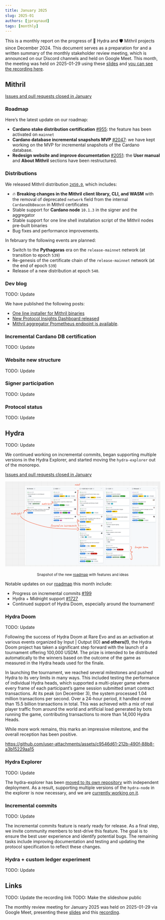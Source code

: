 ```yaml
---
title: January 2025
slug: 2025-01
authors: [jpraynaud]
tags: [monthly]
---
```


This is a monthly report on the progress of 🐲 Hydra and 🛡 Mithril projects since December 2024. This document serves as a preparation for and a written summary of the monthly stakeholder review meeting, which is announced on our Discord channels and held on Google Meet. This month, the meeting was held on 2025-01-29 using these [slides][slides] and [you can see the recording here][recording].

## Mithril

[Issues and pull requests closed in January](https://github.com/input-output-hk/mithril/issues?q=is%3Aclosed+sort%3Aupdated-desc+closed%3A2025-01-01..2025-01-31)

### Roadmap

Here’s the latest update on our roadmap:

- **Cardano stake distribution certification** [#955](https://github.com/input-output-hk/mithril/issues/955): the feature has been activated on `mainnet`
- **Cardano database incremental snapshots MVP** [#2047](https://github.com/input-output-hk/mithril/issues/2047): we have kept working on the MVP for incremental snapshots of the Cardano database.
- **Redesign website and improve documentation** [#2051](https://github.com/input-output-hk/mithril/issues/2051): the **User manual** and **About Mithril** sections have been restructured.

### Distributions

We released Mithril distribution [`2450.0`](https://github.com/input-output-hk/mithril/releases/tag/2450.0), which includes:

- 🔥 **Breaking changes in the Mithril client library, CLI, and WASM** with the removal of deprecated `network` field from the internal `CardanoDbBeacon` in Mithril certificates
- Stable support for **Cardano node** `10.1.3` in the signer and the aggregator
- Stable support for one line shell installation script of the Mithril nodes pre-built binaries
- Bug fixes and performance improvements.

In february the following events are planned:

- Switch to the **Pythagoras** era on the `release-mainnet` network (at transition to epoch `539`)
- Re-genesis of the certificate chain of the `release-mainnet` network (at the end of epoch `539`)
- Release of a new distribution at epoch `540`.

### Dev blog

TODO: Update

We have published the following posts:

- [One line installer for Mithril binaries](https://mithril.network/doc/dev-blog/2024/11/25/one-line-binaries-installer)
- [New Protocol Insights Dashboard released](https://mithril.network/doc/dev-blog/2024/11/18/new-protocol-insights-dashboard)
- [Mithril aggregator Prometheus endpoint is available](https://mithril.network/doc/dev-blog/2024/11/07/mithril-aggregator-prometheus-endpoint).

### Incremental Cardano DB certification

TODO: Update

### Website new structure

TODO: Update

### Signer participation

TODO: Update

### Protocol status

TODO: Update

## Hydra

TODO: Update

We continued working on incremental commits, began supporting multiple versions in the Hydra Explorer, and started moving the `hydra-explorer` out of the monorepo.

[Issues and pull requests closed in January](https://github.com/cardano-scaling/hydra/issues?q=is%3Aclosed+sort%3Aupdated-desc+closed%3A2025-01-01..2025-01-31)

![The roadmap with features and ideas](./img/2024-11-hydra-roadmap.png)
<small><center>Snapshot of the new [roadmap](https://github.com/orgs/cardano-scaling/projects/7/views/1) with features and ideas</center></small>

Notable updates on our [roadmap](https://github.com/orgs/cardano-scaling/projects/7/views/1) this month include:

- Progress on incremental commits [#199](https://github.com/cardano-scaling/hydra/issues/199)
- Hydra + Midnight support [#1727](https://github.com/cardano-scaling/hydra/issues/1727)
- Continued support of Hydra Doom, especially around the tournament!

### Hydra Doom

TODO: Update

Following the success of Hydra Doom at Rare Evo and as an activation at various events organized by Input | Output (IO) **and others(!)**, the Hydra Doom project has taken a significant step forward with the launch of a tournament offering 100,000 USDM. The prize is intended to be distributed automatically to the winners based on the outcome of the game as measured in the Hydra heads used for the finale.

In launching the tournament, we reached several milestones and pushed Hydra to its very limits in many ways. This included testing the performance of individual Hydra heads, which supported a multi-player game where every frame of each participant’s game session submitted smart contract transactions. At its peak (on December 3), the system processed 1.04 million transactions per second. Over a 24-hour period, it handled more than 15.5 billion transactions in total. This was achieved with a mix of real player traffic from around the world and artificial load generated by bots running the game, contributing transactions to more than 14,000 Hydra Heads.

While more work remains, this marks an impressive milestone, and the overall reception has been positive.

https://github.com/user-attachments/assets/c9546d61-212b-490f-88b8-a3b15229aa15

### Hydra Explorer

TODO: Update

The hydra-explorer has been [moved to its own repository](https://github.com/cardano-scaling/hydra-explorer/pull/5) with independent deployment. As a result, supporting multiple versions of the `hydra-node` in the explorer is now necessary, and we are [currently working on it](https://github.com/cardano-scaling/hydra/issues/1282).

### Incremental commits

TODO: Update

The incremental commits feature is nearly ready for release. As a final step, we invite community members to test-drive this feature. The goal is to ensure the best user experience and identify potential bugs. The remaining tasks include improving documentation and testing and updating the protocol specification to reflect these changes.

### Hydra + custom ledger experiment

TODO: Update

## Links

TODO: Update the recording link
TODO: Make the slideshow public

The monthly review meeting for January 2025 was held on 2025-01-29 via Google Meet,
presenting these [slides][slides] and this [recording][recording].

[slides]: https://docs.google.com/presentation/d/1_-B2CF1YA-xwwfskmiqqBcctha3VyNEHAHN5C87tOh4
[recording]: https://drive.google.com/file/d/1a9UOldEuNSg19GB2CXUbNIHITJodZOqr/view?usp=drive_link
